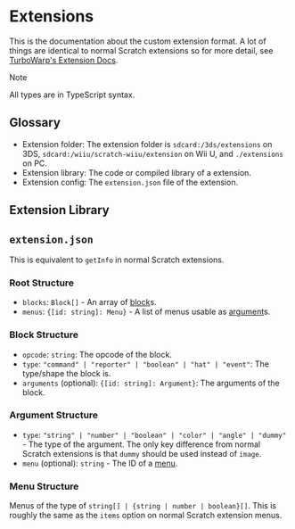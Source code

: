 # Extensions

This is the documentation about the custom extension format. A lot of things are
identical to normal Scratch extensions so for more detail, see
[TurboWarp's Extension Docs](https://docs.turbowarp.org/development/extensions/introduction).

> [!NOTE]
> All types are in TypeScript syntax.

## Glossary

- Extension folder: The extension folder is `sdcard:/3ds/extensions` on 3DS,
  `sdcard:/wiiu/scratch-wiiu/extension` on Wii U, and `./extensions` on PC.
- Extension library: The code or compiled library of a extension.
- Extension config: The `extension.json` file of the extension.

## Extension Library

## `extension.json`

This is equivalent to `getInfo` in normal Scratch extensions.

### Root Structure

- `blocks`: `Block[]` - An array of [block](#block-structure)s.
- `menus`: `{[id: string]: Menu}` - A list of menus usable as
  [argument](#argument-structure)s.

### Block Structure

- `opcode`: `string`: The opcode of the block.
- `type`: `"command" | "reporter" | "boolean" | "hat" | "event"`: The type/shape
  the block is.
- `arguments` (optional): `{[id: string]: Argument}`: The arguments of the
  block.

### Argument Structure

- `type`: `"string" | "number" | "boolean" | "color" | "angle" | "dummy"` - The
  type of the argument. The only key difference from normal Scratch extensions
  is that `dummy` should be used instead of `image`.
- `menu` (optional): `string` - The ID of a [menu](#menu-structure).

### Menu Structure

Menus of the type of `string[] | {string | number | boolean}[]`. This is roughly
the same as the `items` option on normal Scratch extension menus.
